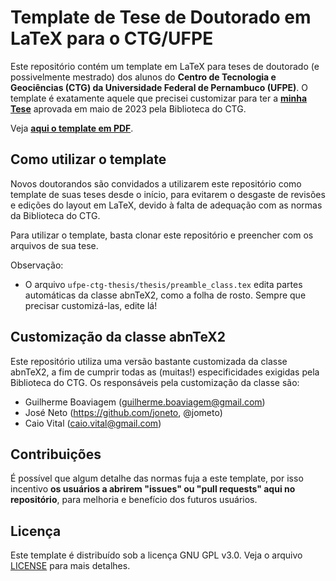 # Template de Tese de Doutorado em LaTeX para o CTG/UFPE

Este repositório contém um template em LaTeX para teses de doutorado (e possivelmente mestrado) dos alunos do **Centro de Tecnologia e Geociências (CTG) da Universidade Federal de Pernambuco (UFPE)**. O template é exatamente aquele que precisei customizar para ter a **[minha Tese](https://github.com/gboaviagem/phd-thesis)** aprovada em maio de 2023 pela Biblioteca do CTG.

Veja **[aqui o template em PDF](./thesis/out/main.pdf)**.

## Como utilizar o template

Novos doutorandos são convidados a utilizarem este repositório como template de suas teses desde o início, para evitarem o desgaste de revisões e edições do layout em LaTeX, devido à falta de adequação com as normas da Biblioteca do CTG.

Para utilizar o template, basta clonar este repositório e preencher com os arquivos de sua tese.

Observação:

- O arquivo `ufpe-ctg-thesis/thesis/preamble_class.tex` edita partes automáticas da classe abnTeX2, como a folha de rosto. Sempre que precisar customizá-las, edite lá!


## Customização da classe abnTeX2

Este repositório utiliza uma versão bastante customizada da classe abnTeX2, a fim de cumprir todas as (muitas!) especificidades exigidas pela Biblioteca do CTG. Os responsáveis pela customização da classe são:

- Guilherme Boaviagem (guilherme.boaviagem@gmail.com)
- José Neto (https://github.com/joneto, @jometo)
- Caio Vital (caio.vital@gmail.com)

## Contribuições

É possível que algum detalhe das normas fuja a este template, por isso incentivo **os usuários a abrirem "issues" ou "pull requests" aqui no repositório**, para melhoria e benefício dos futuros usuários.

## Licença

Este template é distribuído sob a licença GNU GPL v3.0. Veja o arquivo [LICENSE](LICENSE) para mais detalhes.

